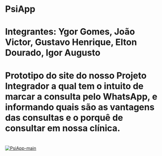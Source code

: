 # PsiApp
# Integrantes: Ygor Gomes, João Victor, Gustavo Henrique, Elton Dourado, Igor Augusto
# Prototipo do site do nosso Projeto Integrador a qual tem o intuito de marcar a consulta pelo WhatsApp, e informando quais são as vantagens das consultas e o porquê de consultar em nossa clínica.
#

<a href="https://github.com/YgorGdev/PsiApp-Site.git"><img alt="PsiApp-main"></a>
